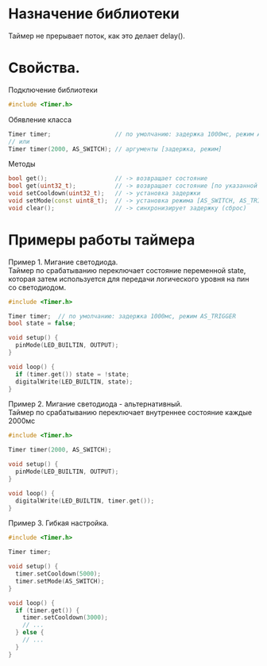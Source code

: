 # Назначение библиотеки
Таймер не прерывает поток, как это делает delay().

# Свойства.
Подключение библиотеки
```c++
#include <Timer.h>
```

Обявление класса
```c++
Timer timer;                  // по умолчанию: задержка 1000мс, режим AS_TRIGGER
// или
Timer timer(2000, AS_SWITCH); // аргументы [задержка, режим]
```

Методы
```c++
bool get();                   // -> возвращает состояние
bool get(uint32_t);           // -> возвращает состояние [по указанной в аргументе задержке]
void setCooldown(uint32_t);   // -> установка задержки
void setMode(const uint8_t);  // -> установка режима [AS_SWITCH, AS_TRIGGER]
void clear();                 // -> синхронизирует задержку (сброс)
```

# Примеры работы таймера

Пример 1. Мигание светодиода.
<br>
Таймер по срабатыванию переключает состояние переменной state, которая затем используется для передачи логического уровня на пин со светодиодом.
```c++
#include <Timer.h>

Timer timer;  // по умолчанию: задержка 1000мс, режим AS_TRIGGER
bool state = false;

void setup() {
  pinMode(LED_BUILTIN, OUTPUT);
}

void loop() {
  if (timer.get()) state = !state;
  digitalWrite(LED_BUILTIN, state);
}
```

Пример 2. Мигание светодиода - альтернативный.
<br>
Таймер по срабатыванию переключает внутреннее состояние каждые 2000мс
```c++
#include <Timer.h>

Timer timer(2000, AS_SWITCH);

void setup() {
  pinMode(LED_BUILTIN, OUTPUT);
}

void loop() {
  digitalWrite(LED_BUILTIN, timer.get());
}
```

Пример 3. Гибкая настройка.
```c++
#include <Timer.h>

Timer timer;

void setup() {
  timer.setCooldown(5000);
  timer.setMode(AS_SWITCH);
}

void loop() {
  if (timer.get()) {
    timer.setCooldown(3000);
    // ...
  } else {
    // ...
  }
}
```
